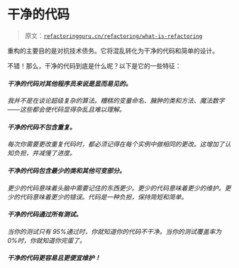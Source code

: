 # 干净的代码

> 原文：[`refactoringguru.cn/refactoring/what-is-refactoring`](https://refactoringguru.cn/refactoring/what-is-refactoring)

重构的主要目的是对抗技术债务。它将混乱转化为干净的代码和简单的设计。

不错！那么，干净的代码到底是什么呢？以下是它的一些特征：

#### *干净的代码对其他程序员来说是显而易见的。*

*我并不是在谈论超级复杂的算法。糟糕的变量命名、臃肿的类和方法、魔法数字——这些都会使代码显得杂乱且难以理解。*

#### *干净的代码不包含重复。*

*每次你需要更改重复代码时，都必须记得在每个实例中做相同的更改。这增加了认知负担，并减慢了进度。*

#### *干净的代码包含最少的类和其他可变部分。*

*更少的代码意味着头脑中需要记住的东西更少。更少的代码意味着更少的维护。更少的代码意味着更少的错误。代码是一种负担，保持简短和简单。*

#### *干净的代码通过所有测试。*

*当你的测试只有 95%通过时，你就知道你的代码不干净。当你的测试覆盖率为 0%时，你就知道你完蛋了。*

#### *干净的代码更容易且更便宜维护！*
